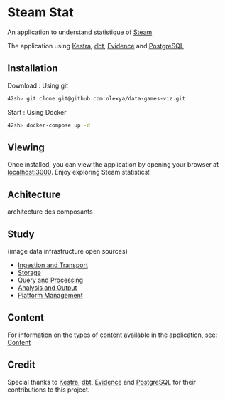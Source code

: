 # Steam Stat
An application to understand statistique of [Steam](https://store.steampowered.com)

The application using [Kestra](https://kestra.io), [dbt](https://www.getdbt.com), [Evidence](https://evidence.dev) and [PostgreSQL](postgresql.org/)
## Installation
Download : Using git
```sh
42sh> git clone git@github.com:olexya/data-games-viz.git
```
Start : Using Docker
```sh
42sh> docker-compose up -d
```

## Viewing
Once installed, you can view the application by opening your browser at [localhost:3000](localhost:3000). Enjoy exploring Steam statistics!

## Achitecture
architecture des composants

## Study
(image data infrastructure open sources)
- [Ingestion and Transport](docs/architecture/ingestion_and_transport.md)
- [Storage](docs/architecture/storage.md)
- [Query and Processing](docs/architecture/storage.md)
- [Analysis and Output](docs/architecture/analysis_and_output.md)
- [Platform Management](docs/architecture/platform_management.md)

## Content
For information on the types of content available in the application, see:
[Content](docs/content.md)

## Credit
Special thanks to [Kestra](https://kestra.io), [dbt](https://www.getdbt.com), [Evidence](https://evidence.dev) and [PostgreSQL](postgresql.org/) for their contributions to this project.
